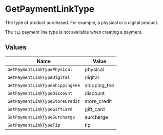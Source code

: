 # GetPaymentLinkType

The type of product purchased. For example, a physical or a digital product.

The `tip` payment line type is not available when creating a payment.


## Values

| Name                            | Value                           |
| ------------------------------- | ------------------------------- |
| `GetPaymentLinkTypePhysical`    | physical                        |
| `GetPaymentLinkTypeDigital`     | digital                         |
| `GetPaymentLinkTypeShippingFee` | shipping_fee                    |
| `GetPaymentLinkTypeDiscount`    | discount                        |
| `GetPaymentLinkTypeStoreCredit` | store_credit                    |
| `GetPaymentLinkTypeGiftCard`    | gift_card                       |
| `GetPaymentLinkTypeSurcharge`   | surcharge                       |
| `GetPaymentLinkTypeTip`         | tip                             |